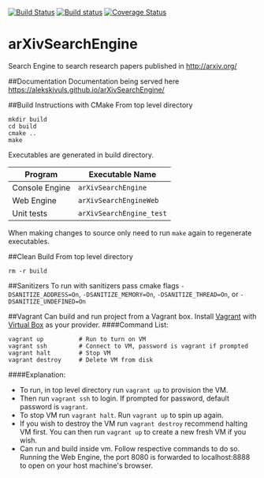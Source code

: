 [![Build Status](https://travis-ci.org/alekskivuls/arXivSearchEngine.svg?branch=master)](https://travis-ci.org/alekskivuls/arXivSearchEngine) [![Build status](https://ci.appveyor.com/api/projects/status/anywctclrbair138/branch/master?svg=true)](https://ci.appveyor.com/project/alekskivuls/arxivsearchengine/branch/master) [![Coverage Status](https://coveralls.io/repos/github/alekskivuls/arXivSearchEngine/badge.svg?branch=master)](https://coveralls.io/github/alekskivuls/arXivSearchEngine?branch=master)
# arXivSearchEngine
Search Engine to search research papers published in http://arxiv.org/

##Documentation
Documentation being served here https://alekskivuls.github.io/arXivSearchEngine/

##Build Instructions with CMake
From top level directory
```
mkdir build
cd build
cmake ..
make
```
Executables are generated in build directory.

| Program 	 | Executable Name    	    |
| -------------- | ------------------------ |
| Console Engine | `arXivSearchEngine`	    |
| Web Engine	 | `arXivSearchEngineWeb`   |
| Unit tests     | `arXivSearchEngine_test` |

When making changes to source only need to run `make` again to regenerate executables.

##Clean Build
From top level directory
```
rm -r build
```

##Sanitizers
To run with sanitizers pass cmake flags `-DSANITIZE_ADDRESS=On`, `-DSANITIZE_MEMORY=On`, `-DSANITIZE_THREAD=On`, or `-DSANITIZE_UNDEFINED=On`

##Vagrant
Can build and run project from a Vagrant box.
Install [Vagrant](https://www.vagrantup.com/) with [Virtual Box](https://www.virtualbox.org/) as your provider.
####Command List:
```
vagrant up  		# Run to turn on VM
vagrant ssh 		# Connect to VM, password is vagrant if prompted
vagrant halt 		# Stop VM
vagrant destroy 	# Delete VM from disk
```
####Explanation: 
* To run, in top level directory run `vagrant up` to provision the VM.
* Then run `vagrant ssh` to login. If prompted for password, default password is `vagrant`.
* To stop VM run `vagrant halt`. Run `vagrant up` to spin up again.
* If you wish to destroy the VM run `vagrant destroy` recommend halting VM first. You can then run `vagrant up` to create a new fresh VM if you wish.
* Can run and build inside vm. Follow respective commands to do so. Running the Web Engine, the port 8080 is forwarded to localhost:8888 to open on your host machine's browser.
